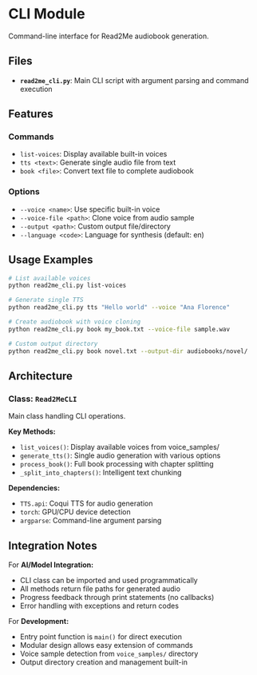 # CLI Module

Command-line interface for Read2Me audiobook generation.

## Files

- **`read2me_cli.py`**: Main CLI script with argument parsing and command execution

## Features

### Commands
- `list-voices`: Display available built-in voices
- `tts <text>`: Generate single audio file from text
- `book <file>`: Convert text file to complete audiobook

### Options
- `--voice <name>`: Use specific built-in voice
- `--voice-file <path>`: Clone voice from audio sample
- `--output <path>`: Custom output file/directory
- `--language <code>`: Language for synthesis (default: en)

## Usage Examples

```bash
# List available voices
python read2me_cli.py list-voices

# Generate single TTS
python read2me_cli.py tts "Hello world" --voice "Ana Florence"

# Create audiobook with voice cloning
python read2me_cli.py book my_book.txt --voice-file sample.wav

# Custom output directory
python read2me_cli.py book novel.txt --output-dir audiobooks/novel/
```

## Architecture

### Class: `Read2MeCLI`
Main class handling CLI operations.

**Key Methods:**
- `list_voices()`: Display available voices from voice_samples/
- `generate_tts()`: Single audio generation with various options
- `process_book()`: Full book processing with chapter splitting
- `_split_into_chapters()`: Intelligent text chunking

**Dependencies:**
- `TTS.api`: Coqui TTS for audio generation
- `torch`: GPU/CPU device detection
- `argparse`: Command-line argument parsing

## Integration Notes

For **AI/Model Integration:**
- CLI class can be imported and used programmatically
- All methods return file paths for generated audio
- Progress feedback through print statements (no callbacks)
- Error handling with exceptions and return codes

For **Development:**
- Entry point function is `main()` for direct execution
- Modular design allows easy extension of commands
- Voice sample detection from `voice_samples/` directory
- Output directory creation and management built-in